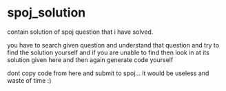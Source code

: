 # spoj_solution
contain solution of spoj question that i have solved.

you have to search given question and understand that question and try to find the solution yourself and if you are unable to find then look in at its solution given here and then again generate code yourself

dont copy code from here and submit to spoj...
it would be useless and waste of time :)

